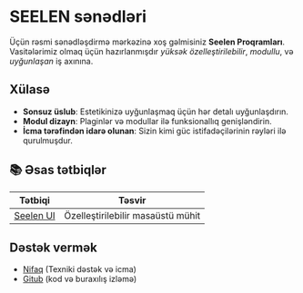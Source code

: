 # **SEELEN sənədləri**

Üçün rəsmi sənədləşdirmə mərkəzinə xoş gəlmisiniz **Seelen Proqramları**.\
Vasitələrimiz olmaq üçün hazırlanmışdır *yüksək özelleştirilebilir*, *modullu*, və *uyğunlaşan*
iş axınına.

## Xülasə

* **Sonsuz üslub**: Estetikinizə uyğunlaşmaq üçün hər detalı uyğunlaşdırın.
* **Modul dizayn**: Plaginlər və modullar ilə funksionallıq genişləndirin.
* **İcma tərəfindən idarə olunan**: Sizin kimi güc istifadəçilərinin rəyləri ilə qurulmuşdur.

## **📚 Əsas tətbiqlər**

| Tətbiqi                      | Təsvir                            |
| ---------------------------- | --------------------------------- |
| [Seelen UI](/apps/seelen-ui) | Özelleştirilebilir masaüstü mühit |

## Dəstək vermək

* [Nifaq](https://discord.gg/ABfASx5ZAJ) (Texniki dəstək və icma)
* [Gitub](https://github.com/Seelen-Inc) (kod və buraxılış izləmə)
